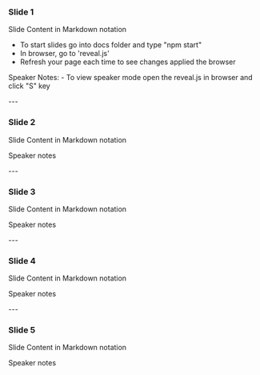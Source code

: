 ### Slide 1


Slide Content in Markdown notation
- To start slides go into docs folder and type "npm start"
- In browser, go to 'reveal.js'
- Refresh your page each time to see changes applied the browser


<aside class="notes">
	Speaker Notes:
    - To view speaker mode open the reveal.js in browser and click "S" key
</aside>


--- <!-- slide divider -->


### Slide 2


Slide Content in Markdown notation


<aside class="notes">
	Speaker notes
</aside>


--- <!-- slide divider -->


### Slide 3


Slide Content in Markdown notation


<aside class="notes">
	Speaker notes
</aside>


--- <!-- slide divider -->


### Slide 4


Slide Content in Markdown notation


<aside class="notes">
	Speaker notes
</aside>


--- <!-- slide divider -->


### Slide 5


Slide Content in Markdown notation


<aside class="notes">
	Speaker notes
</aside>
